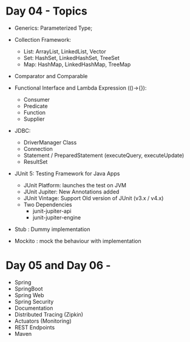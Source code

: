 # Day 04 - Topics
- Generics: Parameterized Type; <T>
- Collection Framework: 
  - List: ArrayList, LinkedList, Vector
  - Set: HashSet, LinkedHashSet, TreeSet
  - Map: HashMap, LinkedHashMap, TreeMap
- Comparator and Comparable
- Functional Interface and Lambda Expression (()->{}):
  - Consumer
  - Predicate
  - Function
  - Supplier
- JDBC:
  - DriverManager Class
  - Connection
  - Statement / PreparedStatement (executeQuery, executeUpdate)
  - ResultSet

- JUnit 5: Testing Framework for Java Apps
  - JUnit Platform: launches the test on JVM
  - JUnit Jupiter: New Annotations added
  - JUnit Vintage: Support Old version of JUnit (v3.x / v4.x)
  - Two Dependencies
    - junit-jupiter-api
    - junit-jupiter-engine
- Stub : Dummy implementation
- Mockito : mock the behaviour with implementation

# Day 05 and Day 06 -
- Spring
- SpringBoot
- Spring Web
- Spring Security
- Documentation
- Distributed Tracing (Zipkin)
- Actuators (Monitoring)
- REST Endpoints
- Maven
